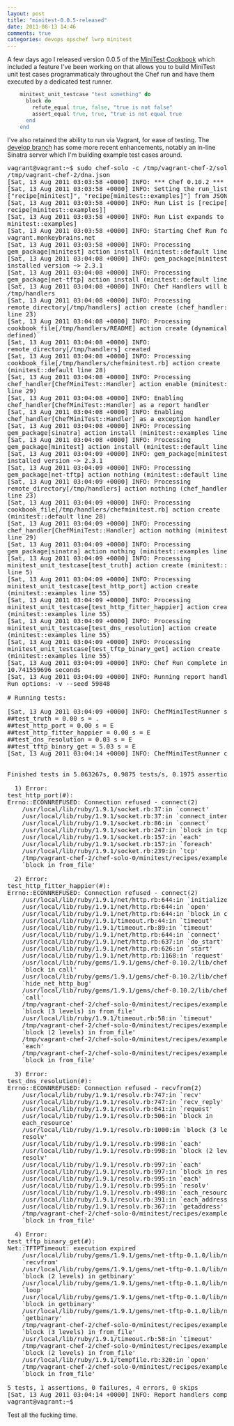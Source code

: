 ```yaml
---
layout: post
title: "minitest-0.0.5-released"
date: 2011-08-13 14:46
comments: true
categories: devops opschef lwrp minitest
---
```


A few days ago I released version 0.0.5 of the [MiniTest
Cookbook](https://github.com/fujin/minitest-cookbook) which included a
feature I've been working on that allows you to build MiniTest unit
test cases programmaticaly throughout the Chef run and have them
executed by a dedicated test runner.

``` ruby
    minitest_unit_testcase "test something" do
      block do
        refute_equal true, false, "true is not false"
        assert_equal true, true, "true is not equal true
      end
    end
```

I've also retained the ability to run via Vagrant, for ease of
testing. The [develop branch](https://github.com/fujin/minitest-cookbook/tree/develop) has some more recent enhancements, notably
an in-line Sinatra server which I'm building example test cases
around.

<pre>
vagrant@vagrant:~$ sudo chef-solo -c /tmp/vagrant-chef-2/solo.rb -j
/tmp/vagrant-chef-2/dna.json
[Sat, 13 Aug 2011 03:03:58 +0000] INFO: *** Chef 0.10.2 ***
[Sat, 13 Aug 2011 03:03:58 +0000] INFO: Setting the run_list to
["recipe[minitest]", "recipe[minitest::examples]"] from JSON
[Sat, 13 Aug 2011 03:03:58 +0000] INFO: Run List is [recipe[minitest],
recipe[minitest::examples]]
[Sat, 13 Aug 2011 03:03:58 +0000] INFO: Run List expands to [minitest,
minitest::examples]
[Sat, 13 Aug 2011 03:03:58 +0000] INFO: Starting Chef Run for
vagrant.monkeybrains.net
[Sat, 13 Aug 2011 03:03:58 +0000] INFO: Processing
gem_package[minitest] action install (minitest::default line 19)
[Sat, 13 Aug 2011 03:04:08 +0000] INFO: gem_package[minitest]
installed version ~> 2.3.1
[Sat, 13 Aug 2011 03:04:08 +0000] INFO: Processing
gem_package[net-tftp] action install (minitest::default line 24)
[Sat, 13 Aug 2011 03:04:08 +0000] INFO: Chef Handlers will be at:
/tmp/handlers
[Sat, 13 Aug 2011 03:04:08 +0000] INFO: Processing
remote_directory[/tmp/handlers] action create (chef_handler::default
line 23)
[Sat, 13 Aug 2011 03:04:08 +0000] INFO: Processing
cookbook_file[/tmp/handlers/README] action create (dynamically
defined)
[Sat, 13 Aug 2011 03:04:08 +0000] INFO:
remote_directory[/tmp/handlers] created
[Sat, 13 Aug 2011 03:04:08 +0000] INFO: Processing
cookbook_file[/tmp/handlers/chefminitest.rb] action create
(minitest::default line 28)
[Sat, 13 Aug 2011 03:04:08 +0000] INFO: Processing
chef_handler[ChefMiniTest::Handler] action enable (minitest::default
line 29)
[Sat, 13 Aug 2011 03:04:08 +0000] INFO: Enabling
chef_handler[ChefMiniTest::Handler] as a report handler
[Sat, 13 Aug 2011 03:04:08 +0000] INFO: Enabling
chef_handler[ChefMiniTest::Handler] as a exception handler
[Sat, 13 Aug 2011 03:04:08 +0000] INFO: Processing
gem_package[sinatra] action install (minitest::examples line 1)
[Sat, 13 Aug 2011 03:04:08 +0000] INFO: Processing
gem_package[minitest] action install (minitest::default line 19)
[Sat, 13 Aug 2011 03:04:09 +0000] INFO: gem_package[minitest]
installed version ~> 2.3.1
[Sat, 13 Aug 2011 03:04:09 +0000] INFO: Processing
gem_package[net-tftp] action nothing (minitest::default line 24)
[Sat, 13 Aug 2011 03:04:09 +0000] INFO: Processing
remote_directory[/tmp/handlers] action nothing (chef_handler::default
line 23)
[Sat, 13 Aug 2011 03:04:09 +0000] INFO: Processing
cookbook_file[/tmp/handlers/chefminitest.rb] action create
(minitest::default line 28)
[Sat, 13 Aug 2011 03:04:09 +0000] INFO: Processing
chef_handler[ChefMiniTest::Handler] action nothing (minitest::default
line 29)
[Sat, 13 Aug 2011 03:04:09 +0000] INFO: Processing
gem_package[sinatra] action nothing (minitest::examples line 1)
[Sat, 13 Aug 2011 03:04:09 +0000] INFO: Processing
minitest_unit_testcase[test_truth] action create (minitest::examples
line 5)
[Sat, 13 Aug 2011 03:04:09 +0000] INFO: Processing
minitest_unit_testcase[test_http_port] action create
(minitest::examples line 55)
[Sat, 13 Aug 2011 03:04:09 +0000] INFO: Processing
minitest_unit_testcase[test_http_fitter_happier] action create
(minitest::examples line 55)
[Sat, 13 Aug 2011 03:04:09 +0000] INFO: Processing
minitest_unit_testcase[test_dns_resolution] action create
(minitest::examples line 55)
[Sat, 13 Aug 2011 03:04:09 +0000] INFO: Processing
minitest_unit_testcase[test_tftp_binary_get] action create
(minitest::examples line 55)
[Sat, 13 Aug 2011 03:04:09 +0000] INFO: Chef Run complete in
10.741559696 seconds
[Sat, 13 Aug 2011 03:04:09 +0000] INFO: Running report handlers
Run options: -v --seed 59848

# Running tests:

[Sat, 13 Aug 2011 03:04:09 +0000] INFO: ChefMiniTestRunner starting
#<Class:0x00000004570568>#test_truth = 0.00 s = .
#<Class:0x00000004570400>#test_http_port = 0.00 s = E
#<Class:0x00000004570298>#test_http_fitter_happier = 0.00 s = E
#<Class:0x00000004570130>#test_dns_resolution = 0.03 s = E
#<Class:0x0000000456ffc8>#test_tftp_binary_get = 5.03 s = E
[Sat, 13 Aug 2011 03:04:14 +0000] INFO: ChefMiniTestRunner completed


Finished tests in 5.063267s, 0.9875 tests/s, 0.1975 assertions/s.

  1) Error:
test_http_port(#<Class:0x00000004570400>):
Errno::ECONNREFUSED: Connection refused - connect(2)
    /usr/local/lib/ruby/1.9.1/socket.rb:37:in `connect'
    /usr/local/lib/ruby/1.9.1/socket.rb:37:in `connect_internal'
    /usr/local/lib/ruby/1.9.1/socket.rb:86:in `connect'
    /usr/local/lib/ruby/1.9.1/socket.rb:247:in `block in tcp'
    /usr/local/lib/ruby/1.9.1/socket.rb:157:in `each'
    /usr/local/lib/ruby/1.9.1/socket.rb:157:in `foreach'
    /usr/local/lib/ruby/1.9.1/socket.rb:239:in `tcp'
    /tmp/vagrant-chef-2/chef-solo-0/minitest/recipes/examples.rb:18:in
    `block in from_file'

  2) Error:
test_http_fitter_happier(#<Class:0x00000004570298>):
Errno::ECONNREFUSED: Connection refused - connect(2)
    /usr/local/lib/ruby/1.9.1/net/http.rb:644:in `initialize'
    /usr/local/lib/ruby/1.9.1/net/http.rb:644:in `open'
    /usr/local/lib/ruby/1.9.1/net/http.rb:644:in `block in connect'
    /usr/local/lib/ruby/1.9.1/timeout.rb:44:in `timeout'
    /usr/local/lib/ruby/1.9.1/timeout.rb:89:in `timeout'
    /usr/local/lib/ruby/1.9.1/net/http.rb:644:in `connect'
    /usr/local/lib/ruby/1.9.1/net/http.rb:637:in `do_start'
    /usr/local/lib/ruby/1.9.1/net/http.rb:626:in `start'
    /usr/local/lib/ruby/1.9.1/net/http.rb:1168:in `request'
    /usr/local/lib/ruby/gems/1.9.1/gems/chef-0.10.2/lib/chef/rest/rest_request.rb:84:in
    `block in call'
    /usr/local/lib/ruby/gems/1.9.1/gems/chef-0.10.2/lib/chef/rest/rest_request.rb:99:in
    `hide_net_http_bug'
    /usr/local/lib/ruby/gems/1.9.1/gems/chef-0.10.2/lib/chef/rest/rest_request.rb:83:in
    `call'
    /tmp/vagrant-chef-2/chef-solo-0/minitest/recipes/examples.rb:30:in
    `block (3 levels) in from_file'
    /usr/local/lib/ruby/1.9.1/timeout.rb:58:in `timeout'
    /tmp/vagrant-chef-2/chef-solo-0/minitest/recipes/examples.rb:29:in
    `block (2 levels) in from_file'
    /tmp/vagrant-chef-2/chef-solo-0/minitest/recipes/examples.rb:26:in
    `each'
    /tmp/vagrant-chef-2/chef-solo-0/minitest/recipes/examples.rb:26:in
    `block in from_file'

  3) Error:
test_dns_resolution(#<Class:0x00000004570130>):
Errno::ECONNREFUSED: Connection refused - recvfrom(2)
    /usr/local/lib/ruby/1.9.1/resolv.rb:747:in `recv'
    /usr/local/lib/ruby/1.9.1/resolv.rb:747:in `recv_reply'
    /usr/local/lib/ruby/1.9.1/resolv.rb:641:in `request'
    /usr/local/lib/ruby/1.9.1/resolv.rb:506:in `block in
    each_resource'
    /usr/local/lib/ruby/1.9.1/resolv.rb:1000:in `block (3 levels) in
    resolv'
    /usr/local/lib/ruby/1.9.1/resolv.rb:998:in `each'
    /usr/local/lib/ruby/1.9.1/resolv.rb:998:in `block (2 levels) in
    resolv'
    /usr/local/lib/ruby/1.9.1/resolv.rb:997:in `each'
    /usr/local/lib/ruby/1.9.1/resolv.rb:997:in `block in resolv'
    /usr/local/lib/ruby/1.9.1/resolv.rb:995:in `each'
    /usr/local/lib/ruby/1.9.1/resolv.rb:995:in `resolv'
    /usr/local/lib/ruby/1.9.1/resolv.rb:498:in `each_resource'
    /usr/local/lib/ruby/1.9.1/resolv.rb:391:in `each_address'
    /usr/local/lib/ruby/1.9.1/resolv.rb:367:in `getaddress'
    /tmp/vagrant-chef-2/chef-solo-0/minitest/recipes/examples.rb:38:in
    `block in from_file'

  4) Error:
test_tftp_binary_get(#<Class:0x0000000456ffc8>):
Net::TFTPTimeout: execution expired
    /usr/local/lib/ruby/gems/1.9.1/gems/net-tftp-0.1.0/lib/net/tftp.rb:150:in
    `recvfrom'
    /usr/local/lib/ruby/gems/1.9.1/gems/net-tftp-0.1.0/lib/net/tftp.rb:150:in
    `block (2 levels) in getbinary'
    /usr/local/lib/ruby/gems/1.9.1/gems/net-tftp-0.1.0/lib/net/tftp.rb:149:in
    `loop'
    /usr/local/lib/ruby/gems/1.9.1/gems/net-tftp-0.1.0/lib/net/tftp.rb:149:in
    `block in getbinary'
    /usr/local/lib/ruby/gems/1.9.1/gems/net-tftp-0.1.0/lib/net/tftp.rb:148:in
    `getbinary'
    /tmp/vagrant-chef-2/chef-solo-0/minitest/recipes/examples.rb:49:in
    `block (3 levels) in from_file'
    /usr/local/lib/ruby/1.9.1/timeout.rb:58:in `timeout'
    /tmp/vagrant-chef-2/chef-solo-0/minitest/recipes/examples.rb:48:in
    `block (2 levels) in from_file'
    /usr/local/lib/ruby/1.9.1/tempfile.rb:320:in `open'
    /tmp/vagrant-chef-2/chef-solo-0/minitest/recipes/examples.rb:47:in
    `block in from_file'

5 tests, 1 assertions, 0 failures, 4 errors, 0 skips
[Sat, 13 Aug 2011 03:04:14 +0000] INFO: Report handlers complete
vagrant@vagrant:~$
</pre>

Test all the fucking time.
